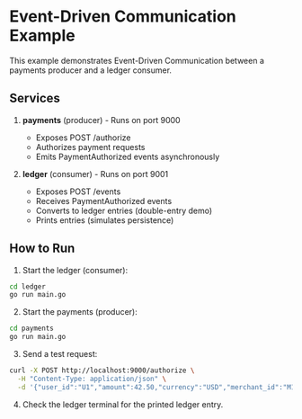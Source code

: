 # Event-Driven Communication Example

This example demonstrates Event-Driven Communication between a payments producer and a ledger consumer.

## Services

1. **payments** (producer) - Runs on port 9000
   - Exposes POST /authorize
   - Authorizes payment requests
   - Emits PaymentAuthorized events asynchronously

2. **ledger** (consumer) - Runs on port 9001
   - Exposes POST /events
   - Receives PaymentAuthorized events
   - Converts to ledger entries (double-entry demo)
   - Prints entries (simulates persistence)

## How to Run

1. Start the ledger (consumer):
```bash
cd ledger
go run main.go
```

2. Start the payments (producer):
```bash
cd payments
go run main.go
```

3. Send a test request:
```bash
curl -X POST http://localhost:9000/authorize \
  -H "Content-Type: application/json" \
  -d '{"user_id":"U1","amount":42.50,"currency":"USD","merchant_id":"M10"}'
```

4. Check the ledger terminal for the printed ledger entry.